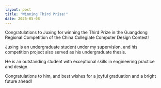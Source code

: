 ```yaml
---
layout: post
title: "Winning Third Prize!"
date: 2025-05-08
---
```


Congratulations to Juxing for winning the Third Prize in the Guangdong Regional Competition of the China Collegiate Computer Design Contest! 

Juxing is an undergraduate student under my supervision, and his competition project also served as his undergraduate thesis. 

He is an outstanding student with exceptional skills in engineering practice and design. 

Congratulations to him, and best wishes for a joyful graduation and a bright future ahead!
